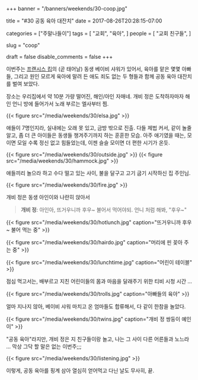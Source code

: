 +++
banner = "/banners/weekends/30-coop.jpg"

title = "#30 공동 육아 대잔치"
date = 2017-08-26T20:28:15-07:00

categories = ["주말나들이"]
tags = [
    "교회",
    "육아",
]
people = [
    "교회 친구들",
]

slug = "coop"

draft = false
disable_comments = false
+++

이번주는 [프랜시스 킴](/people/프랜시스-킴)의 (곧 태어날) 동생 베이비 샤워가
있어서, 육아를 맡은 몇몇 아빠들, 그리고 원인 모르게 육아에 말려 든 애도 죄도
없는 두 형들과 함께 공동 육아 대잔치를 벌여 보았다.

<!--more-->

장소는 우리집에서 약 10분 가량 떨어진, 해인/아인 자매네.
개비 정은 도착하자마자 해인 언니 방에 들어가서 노래 부르는 엘사부터 찜.

{{< figure
  src="/media/weekends/30/elsa.jpg" >}}

애들이 7명인지라, 실내에는 오래 못 있고, 금방 밖으로 진출.
다들 제법 커서, 같이 놀줄 알고, 좀 더 큰 아이들은 동생들 챙겨주기까지 하는
훈훈한 모습.
아주 애기였을 때는, 모이면 모일 수록 정신 없고 힘들었는데, 이젠 슬슬 모이면
더 편한 시기가 온듯.

{{< figure src="/media/weekends/30/outside.jpg" >}}
{{< figure src="/media/weekends/30/hammock.jpg" >}}

애들끼리 놀으라 하고 수다 떨고 있는 사이, 불을 달구고 고기 굽기 시작하신
집 주인님.

{{< figure src="/media/weekends/30/fire.jpg" >}}

개비 정은 동생 아인이와 나란히 앉아서

> **개비 정**: 아인아, 뜨거우니까 후우~ 불어서 먹어야되. 언니 처럼 해봐, "후우~"

{{< figure
  src="/media/weekends/30/hotlunch.jpg"
  caption="뜨거우니까 후우~ 불어 먹는 중" >}}

{{< figure
  src="/media/weekends/30/hairdo.jpg"
  caption="머리에 핀 꽂아 주는 중" >}}

{{< figure
  src="/media/weekends/30/lunchtime.jpg"
  caption="어린이 테이블" >}}

점심 먹고서는, 배부르고 지친 어린이들의 몸과 마음을 달래주기 위한 티비 시청
시간 …

{{< figure
  src="/media/weekends/30/trolls.jpg"
  caption="아빠들의 육아" >}}

얼마 지나지 않아, 베이비 샤워 마치고 온 엄마들도 합류해서, 다 같이 한참을
놀았다.

{{< figure
  src="/media/weekends/30/twins.jpg"
  caption="개비 정 쌍둥이 예인이" >}}

"공동 육아"라지만, 개비 정은 지 친구들이랑 놀고, 나는 그 사이 다른 어른들과
노느라 … 막상 그닥 할 말은 없는 이번주;;;

{{< figure src="/media/weekends/30/listening.jpg" >}}


이렇게, 공동 육아를 핑계 삼아 열심히 얻어먹고 다닌 날도 무사히, 끝.


